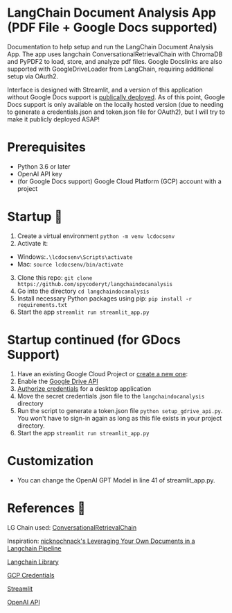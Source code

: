 # LangChain Document Analysis App (PDF File + Google Docs supported)

Documentation to help setup and run the LangChain Document Analysis App. The app uses langchain ConversationalRetrievalChain with ChromaDB and PyPDF2 to load, store, and analyze pdf files. Google Docslinks are also supported with GoogleDriveLoader from LangChain, requiring additional setup via OAuth2. 

Interface is designed with Streamlit, and a version of this application without Google Docs support is [publically deployed](https://spycoderyt-langchaindocanalysis-streamlit-app-fmgu30.streamlit.app/). As of this point, Google Docs support is only available on the locally hosted version (due to needing to generate a credentials.json and token.json file for OAuth2), but I will try to make it publicly deployed ASAP! 

# Prerequisites 
- Python 3.6 or later 
- OpenAI API key
- (for Google Docs support) Google Cloud Platform (GCP) account with a project
# Startup 🚀
1. Create a virtual environment `python -m venv lcdocsenv`
2. Activate it:
-   Windows:`.\lcdocsenv\Scripts\activate`
-   Mac:  `source lcdocsenv/bin/activate`
3. Clone this repo: `git clone https://github.com/spycoderyt/langchaindocanalysis`
4. Go into the directory `cd langchaindocanalysis`
5. Install necessary Python packages using pip:  `pip install -r requirements.txt `
6. Start the app `streamlit run streamlit_app.py`
# Startup continued (for GDocs Support)
1. Have an existing Google Cloud Project or [create a new one](https://console.cloud.google.com/cloud-resource-manager): 
2. Enable the [Google Drive API](https://console.cloud.google.com/flows/enableapi?apiid=drive.googleapis.com)
3. [Authorize credentials](https://developers.google.com/drive/api/quickstart/python#authorize_credentials_for_a_desktop_application) for a desktop application
4. Move the secret credentials .json file to the `langchaindocanalysis` directory
5. Run the script to generate a token.json file `python setup_gdrive_api.py`. You won't have to sign-in again as long as this file exists in your project directory.
6. Start the app `streamlit run streamlit_app.py`
# Customization
- You can change the OpenAI GPT Model in line 41 of streamlit_app.py.
# References  🔗
LG Chain used: [ConversationalRetrievalChain](https://python.langchain.com/en/latest/modules/chains/index_examples/chat_vector_db.html)

Inspiration: [nicknochnack's Leveraging Your Own Documents in a Langchain Pipeline](https://github.com/nicknochnack/LangchainDocuments)

[Langchain Library](https://github.com/langchain/langchain)

[GCP Credentials](https://cloud.google.com/docs/authentication/getting-started)

[Streamlit](https://streamlit.io/docs/)

[OpenAI API](https://beta.openai.com/docs/)


